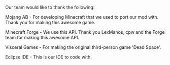 Our team would like to thank the following:

Mojang AB       - For developing Minecraft that we used to port our mod with. Thank you for making this awesome game.

Minecraft Forge - We use this API. Thank you LexManos, cpw and the Forge team for making this awesome API.

Visceral Games  - For making the original third-person game 'Dead Space'.

Eclipse IDE     - This is our IDE to code with.
